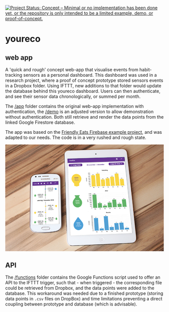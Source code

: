 [![Project Status: Concept – Minimal or no implementation has been done yet, or the repository is only intended to be a limited example, demo, or proof-of-concept.](https://www.repostatus.org/badges/latest/concept.svg)](https://www.repostatus.org/#concept)

# youreco

## web app
A 'quick and rough' concept web-app that visualise events from habit-tracking sensors as a personal dashboard. This dashboard was used in a research project, where a proof of concept prototype stored sensors events in a Dropbox folder. Using IFTTT, new additions to that folder would update the database behind this youreco dashboard. Users can then authenticate, and see their sensor data chronologically, or summed per month.

The [/app](/app) folder contains the original web-app implementation with authentication, the [/demo](/demo) is an adjusted version to allow demonstration without authentication. Both still retrieve and render the data points from the linked Google Firestore database.

The app was based on the [Friendly Eats Firebase example project](https://firebaseopensource.com/projects/firebase/friendlyeats-web/), and was adapted to our needs. The code is in a very rushed and rough state.

![The timeline and summary overview of the YourEco app](/images/youreco.jpg)

## API
The [/functions](/functions) folder contains the Google Functions script used to offer an API to the IFTTT trigger, such that - when triggered - the corresponding file could be retrieved from Dropbox, and the data points were added to the database. This workaround was needed due to a finished prototype (storing data points in `.csv` files on DropBox) and time limitations preventing a direct coupling between prototype and database (which is advisable).

